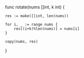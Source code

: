 func rotate(nums []int, k int)  {
        
    res := make([]int, len(nums))
    
    for i, _ := range nums {
        res[(i+k)%len(nums)] = nums[i]
    }
    
    copy(nums, res)
}
